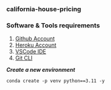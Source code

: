 ### california-house-pricing

### Software & Tools requirements

1. [Github Account](https://github.com)
2. [Heroku Account](https://heroku.com)
3. [VSCode IDE](https://code.visualstudio.com/)
4. [Git CLI](https://git-scm.com/book/en/v2/Getting-Started-The-Comman-Line)


***Create a new environment***
```
conda create -p venv python==3.11 -y
```
